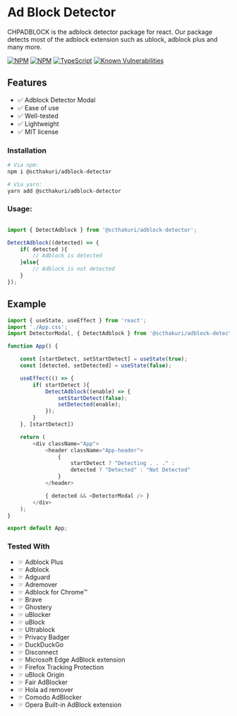 # Ad Block Detector

CHPADBLOCK is the adblock detector package for react. Our package detects most of the adblock extension such as ublock, adblock plus and many more.

[![NPM](https://img.shields.io/npm/v/@scthakuri/adblock-detector.svg)](https://www.npmjs.com/package/@scthakuri/adblock-detector)
[![NPM](https://img.shields.io/npm/dm/@scthakuri/adblock-detector)](https://www.npmjs.com/package/@scthakuri/adblock-detector)
[![TypeScript](https://img.shields.io/badge/TypeScript-.d.ts-blue.svg)](https://github.com/scthakuri/react-adblock-detector/blob/master/lib/index.d.ts)
[![Known Vulnerabilities](https://snyk.io/test/github/scthakuri/react-adblock-detector/badge.svg)](https://snyk.io/test/github/scthakuri/react-adblock-detector)

## Features

- ✅ Adblock Detector Modal
- ✅ Ease of use
- ✅ Well-tested
- ✅ Lightweight
- ✅ MIT license 

### Installation

```bash
# Via npm:
npm i @scthakuri/adblock-detector

# Via yarn:
yarn add @scthakuri/adblock-detector
```

### Usage:
```javascript

import { DetectAdblock } from '@scthakuri/adblock-detector';

DetectAdblock((detected) => {
    if( detected ){
        // Adblock is detected
    }else{
        // Adblock is not detected
    }
});
```

## Example

```javascript
import { useState, useEffect } from 'react';
import './App.css';
import DetectorModal, { DetectAdblock } from '@scthakuri/adblock-detector'

function App() {

    const [startDetect, setStartDetect] = useState(true);
    const [detected, setDetected] = useState(false);

    useEffect(() => {
        if( startDetect ){
            DetectAdblock((enable) => {
                setStartDetect(false);
                setDetected(enable);
            });
        }
    }, [startDetect])

    return (
        <div className="App">
            <header className="App-header">
                {
                    startDetect ? "Detecting . . ." :
                    detected ? "Detected" : "Not Detected"
                }
            </header>

            { detected && <DetectorModal /> }
        </div>
    );
}

export default App;

```

### Tested With

- ☞ Adblock Plus
- ☞ Adblock
- ☞ Adguard
- ☞ Adremover
- ☞ Adblock for Chrome™
- ☞ Brave
- ☞ Ghostery
- ☞ uBlocker
- ☞ uBlock
- ☞ Ultrablock
- ☞ Privacy Badger
- ☞ DuckDuckGo
- ☞ Disconnect
- ☞ Microsoft Edge AdBlock extension
- ☞ Firefox Tracking Protection
- ☞ uBlock Origin
- ☞ Fair AdBlocker
- ☞ Hola ad remover
- ☞ Comodo AdBlocker
- ☞ Opera Built-in AdBlock extension